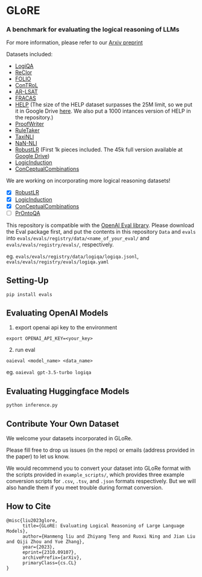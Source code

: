 # GLoRE

### A benchmark for evaluating the logical reasoning of LLMs

For more information, please refer to our [Arxiv preprint](https://arxiv.org/abs/2310.09107)

Datasets included:

* [LogiQA](https://github.com/csitfun/LogiQA2.0)
* [ReClor](https://whyu.me/reclor/)
* [FOLIO](https://github.com/Yale-LILY/FOLIO)
* [ConTRoL](https://github.com/csitfun/ConTRoL-dataset)
* [AR-LSAT](https://github.com/zhongwanjun/AR-LSAT)
* [FRACAS](https://www-nlp.stanford.edu/~wcmac/downloads/fracas.xml)
* [HELP](https://github.com/verypluming/HELP) (The size of the HELP dataset surpasses the 25M limit, so we put it in Google Drive [here](https://drive.google.com/file/d/1FwYSnI6iKHPIFG4EwwCLfPxDORJzDnAQ/view?usp=sharing). We also put a 1000 intances version of HELP in the repository.)
* [ProofWriter](https://allenai.org/data/proofwriter)
* [RuleTaker](https://allenai.org/data/ruletaker)
* [TaxiNLI](https://github.com/microsoft/TaxiNLI)
* [NaN-NLI](https://github.com/joey234/nan-nli)
* [RobustLR](https://github.com/INK-USC/RobustLR) (First 1k pieces included. The 45k full version available at [Google Drive](https://drive.google.com/file/d/1GYSItymQzlUoE4_CmavAbgl7n1Eow9L1/view?usp=sharing))
* [LogicInduction](https://github.com/google/BIG-bench/tree/main/bigbench/benchmark_tasks/logical_deduction)
* [ConCeptualCombinations](https://github.com/google/BIG-bench/tree/main/bigbench/benchmark_tasks/conceptual_combinations)

We are working on incorporating more logical reasoning datasets!
- [x] [RobustLR](https://github.com/INK-USC/RobustLR)
- [x] [LogicInduction](https://github.com/google/BIG-bench/tree/main/bigbench/benchmark_tasks/logical_deduction)
- [x] [ConCeptualCombinations](https://github.com/google/BIG-bench/tree/main/bigbench/benchmark_tasks/conceptual_combinations)
- [ ] [PrOntoQA](https://github.com/asaparov/prontoqa)

This repository is compatible with the [OpenAI Eval library](https://github.com/openai/evals). Please download the Eval package first, and put the contents in this repository `Data` and `evals` into `evals/evals/registry/data/<name_of_your_eval/` and `evals/evals/registry/evals/`, respectively.

eg. `evals/evals/registry/data/logiqa/logiqa.jsonl`, `evals/evals/registry/evals/logiqa.yaml`

## Setting-Up

`pip install evals`

## Evaluating OpenAI Models

1. export openai api key to the environment

``export OPENAI_API_KEY=<your_key>``

2. run eval

``oaieval <model_name> <data_name>``

eg. `oaieval gpt-3.5-turbo logiqa`

## Evaluating Huggingface Models
``python inference.py``

## Contribute Your Own Dataset

We welcome your datasets incorporated in GLoRe.

Please fill free to drop us issues (in the repo) or emails (address provided in the paper) to let us know.

We would recommend you to convert your dataset into GLoRe format with the scripts provided in `example_scripts/`, which provides three example conversion scripts for `.csv`, `.tsv`, and `.json` formats respectively. But we will also handle them if you meet trouble during format conversion.

## How to Cite

```
@misc{liu2023glore,
      title={GLoRE: Evaluating Logical Reasoning of Large Language Models}, 
      author={Hanmeng liu and Zhiyang Teng and Ruoxi Ning and Jian Liu and Qiji Zhou and Yue Zhang},
      year={2023},
      eprint={2310.09107},
      archivePrefix={arXiv},
      primaryClass={cs.CL}
}
```
